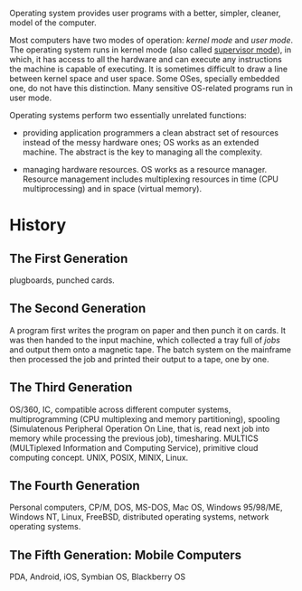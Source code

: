 Operating system provides user programs with a better, simpler, cleaner, model of the computer.

Most computers have two modes of operation: _kernel mode_ and _user mode_. The operating system runs in kernel mode (also called [supervisor mode](https://en.wikipedia.org/wiki/Protection_ring#Supervisor_mode)), in which, it has access to all the hardware and can execute any instructions the machine is capable of executing. It is sometimes difficult to draw a line between kernel space and user space. Some OSes, specially embedded one, do not have this distinction. Many sensitive OS-related programs run in user mode.

Operating systems perform two essentially unrelated functions: 

- providing application programmers a clean abstract set of resources instead of the messy hardware ones; OS works as an extended machine. The abstract is the key to managing all the complexity.

- managing hardware resources. OS works as a resource manager. Resource management includes multiplexing resources in time (CPU multiprocessing) and in space (virtual memory).

# History

## The First Generation

plugboards, punched cards.

## The Second Generation

A program first writes the program on paper and then punch it on cards. It was then handed to the input machine, which collected a tray full of _jobs_ and output them onto a magnetic tape. The batch system on the mainframe then processed the job  and printed their output to a tape, one by one.

## The Third Generation

OS/360, IC, compatible across different computer systems, multiprogramming (CPU multiplexing and memory partitioning), spooling (Simulatenous Peripheral Operation On Line, that is, read next job into memory while processing the previous job), timesharing. MULTICS (MULTiplexed Information and Computing Service), primitive cloud computing concept. UNIX, POSIX, MINIX, Linux.

## The Fourth Generation

Personal computers, CP/M, DOS, MS-DOS, Mac OS, Windows 95/98/ME, Windows NT, Linux, FreeBSD, distributed operating systems, network operating systems.

## The Fifth Generation: Mobile Computers

PDA, Android, iOS, Symbian OS, Blackberry OS
